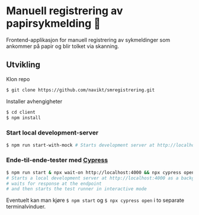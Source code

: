 # Manuell registrering av papirsykmelding 🧾

Frontend-applikasjon for manuell registrering av sykmeldinger som ankommer på papir og blir tolket via skanning.

## Utvikling
Klon repo
```bash
$ git clone https://github.com/navikt/smregistrering.git
```
Installer avhengigheter
```bash
$ cd client
$ npm install
```


### Start local development-server
```bash
$ npm run start-with-mock # Starts development server at http://localhost:4000
```

### Ende-til-ende-tester med [Cypress](https://www.cypress.io)
```bash
$ npm run start & npx wait-on http://localhost:4000 && npx cypress open 
# Starts a local development server at http://localhost:4000 as a background task, 
# waits for response at the endpoint 
# and then starts the test runner in interactive mode
```
Eventuelt kan man kjøre `$ npm start` og `$ npx cypress open` i to separate terminalvinduer.